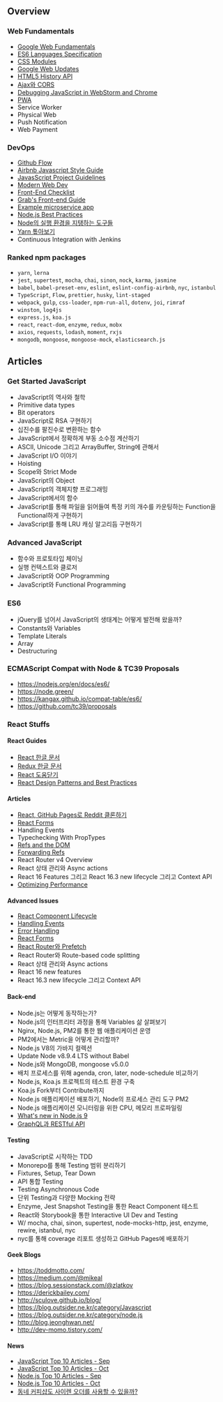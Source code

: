 ## Overview

### Web Fundamentals

- [Google Web Fundamentals](https://developers.google.com/web/fundamentals/)
- [ES6 Languages Specification](http://www.ecma-international.org/ecma-262/6.0/)
- [CSS Modules](https://github.com/css-modules/css-modules)
- [Google Web Updates](https://developers.google.com/web/updates/2017/)
- [HTML5 History API](https://developer.mozilla.org/en-US/docs/Web/API/History_API)
- [Ajax와 CORS](https://developer.mozilla.org/ko/docs/Web/HTTP/Access_control_CORS)
- [Debugging JavaScript in WebStorm and Chrome](https://www.youtube.com/watch?v=a-IsnxZpRrQ)
- [PWA](https://developers.google.com/web/progressive-web-apps/)
- Service Worker
- Physical Web
- Push Notification
- Web Payment

### DevOps

- [Github Flow](https://guides.github.com/introduction/flow/)
- [Airbnb Javascript Style Guide](https://github.com/airbnb/javascript)
- [JavasScript Project Guidelines](https://github.com/wearehive/project-guidelines)
- [Modern Web Dev](https://github.com/dexteryy/spellbook-of-modern-webdev)
- [Front-End Checklist](https://github.com/thedaviddias/Front-End-Checklist)
- [Grab's Front-end Guide](https://github.com/grab/front-end-guide)
- [Example microservice app](https://github.com/elgris/microservice-app-example)
- [Node.js Best Practices](https://github.com/i0natan/nodebestpractices)
- [Node의 실행 환경을 지탱하는 도구들](../../master/JavaScript/node-environments.md)
- [Yarn 톺아보기](../../master/JavaScript/node-yarn-tutorials.md)
- Continuous Integration with Jenkins

### Ranked npm packages

- `yarn`, `lerna`
- `jest`, `supertest`, `mocha`, `chai`, `sinon`, `nock`, `karma`, `jasmine`
- `babel`, `babel-preset-env`, `eslint`, `eslint-config-airbnb`, `nyc`, `istanbul`
- `TypeScript`, `Flow`, `prettier`, `husky`, `lint-staged`
- `webpack`, `gulp`, `css-loader`, `npm-run-all`, `dotenv`, `joi`, `rimraf`
- `winston`, `log4js`
- `express.js`, `koa.js`
- `react`, `react-dom`, `enzyme`, `redux`, `mobx`
- `axios`, `requests`, `lodash`, `moment`,  `rxjs`
- `mongodb`, `mongoose`, `mongoose-mock`, `elasticsearch.js`

## Articles

### Get Started JavaScript
- JavaScript의 역사와 철학
- Primitive data types
- Bit operators
- JavaScript로 RSA 구현하기
- 십진수를 팔진수로 변환하는 함수
- JavaScript에서 정확하게 부동 소수점 계산하기
- ASCII, Unicode 그리고 ArrayBuffer, String에 관해서
- JavaScript I/O 이야기
- Hoisting
- Scope와 Strict Mode
- JavaScript의 Object
- JavaScript의 객체지향 프로그래밍
- JavaScript에서의 함수
- JavaScript를 통해 파일을 읽어들여 특정 키의 개수를 카운팅하는 Function을 Functional하게 구현하기
- JavaScript를 통해 LRU 캐싱 알고리듬 구현하기

### Advanced JavaScript
- 함수와 프로토타입 체이닝
- 실행 컨텍스트와 클로저
- JavaScript와 OOP Programming
- JavaScript와 Functional Programming

### ES6
- jQuery를 넘어서 JavaScript의 생태계는 어떻게 발전해 왔을까?
- Constants와 Variables
- Template Literals
- Array
- Destructuring

### ECMAScript Compat with Node & TC39 Proposals
- https://nodejs.org/en/docs/es6/
- https://node.green/
- https://kangax.github.io/compat-table/es6/
- https://github.com/tc39/proposals

### React Stuffs

#### React Guides
- [React 한글 문서](https://reactjs-kr.firebaseapp.com/docs/hello-world.html)
- [Redux 한글 문서](https://deminoth.github.io/redux/)
- [React 도움닫기](https://github.com/the-road-to-learn-react/the-road-to-learn-react-korean/tree/master/manuscript)
- [React Design Patterns and Best Practices](https://www.safaribooksonline.com/library/view/react-design-patterns/9781786464538/)

#### Articles
- [React, GitHub Pages로 Reddit 클론하기](../master/shares/react-get-started.md)
- [React Forms](../master/shares/react-forms.md)
- Handling Events
- Typechecking With PropTypes
- [Refs and the DOM](https://reactjs.org/docs/refs-and-the-dom.html)
- [Forwarding Refs](https://reactjs.org/docs/forwarding-refs.html)
- React Router v4 Overview
- React 상태 관리와 Async actions
- React 16 Features 그리고 React 16.3 new lifecycle 그리고 Context API
- [Optimizing Performance](https://reactjs.org/docs/optimizing-performance.html)

#### Advanced Issues
- [React Component Lifecycle](../master/shares/react-component-lifecycle.md)
- [Handling Events](../master/shares/react-handling-events.md)
- [Error Handling](../master/shares/react-error-handling.md)
- [React Forms](../master/shares/react-forms.md)
- [React Router와 Prefetch](../master/shares/react-router-and-prefetch.md)
- React Router와 Route-based code splitting
- React 상태 관리와 Async actions
- React 16 new features
- React 16.3 new lifecycle 그리고 Context API

#### Back-end
- Node.js는 어떻게 동작하는가?
- Node.js의 인터프리터 과정을 통해 Variables 삶 살펴보기
- Nginx, Node.js, PM2를 통한 웹 애플리케이션 운영
- PM2에서는 Metric을 어떻게 관리할까?
- Node.js V8의 가바지 컬렉션
- Update Node v8.9.4 LTS without Babel
- Node.js와 MongoDB, mongoose v5.0.0
- 배치 프로세스를 위해 agenda, cron, later, node-schedule 비교하기
- Node.js, Koa.js 프로젝트의 테스트 환경 구축
- Koa.js Fork부터 Contribute까지
- Node.js 애플리케이션 배포하기, Node의 프로세스 관리 도구 PM2
- Node.js 애플리케이션 모니터링을 위한 CPU, 메모리 프로파일링
- [What's new in Node.js 9](https://nemethgergely.com/what-is-new-in-nodejs-9/)
- [GraphQL과 RESTful API](../../master/JavaScript/graphql-vs-restful-api.md)

#### Testing
- JavaScript로 시작하는 TDD
- Monorepo를 통해 Testing 범위 분리하기
- Fixtures, Setup, Tear Down
- API 통합 Testing
- Testing Asynchronous Code
- 단위 Testing과 다양한 Mocking 전략
- Enzyme, Jest Snapshot Testing을 통한 React Component 테스트
- React와 Storybook을 통한 Interactive UI Dev and Testing
- W/ mocha, chai, sinon, supertest, node-mocks-http, jest, enzyme, rewire, istanbul, nyc
- nyc를 통해 coverage 리포트 생성하고 GitHub Pages에 배포하기

#### Geek Blogs
- https://toddmotto.com/
- https://medium.com/@mikeal
- https://blog.sessionstack.com/@zlatkov
- https://derickbailey.com/
- http://sculove.github.io/blog/
- https://blog.outsider.ne.kr/category/Javascript
- https://blog.outsider.ne.kr/category/node.js
- http://blog.jeonghwan.net/
- http://dev-momo.tistory.com/

#### News
- [JavaScript Top 10 Articles - Sep](https://medium.mybridge.co/javascript-top-10-articles-for-the-past-month-v-sep-2017-168efb9a3b0f)
- [JavaScript Top 10 Articles - Oct](https://medium.mybridge.co/javascript-top-10-articles-for-the-past-month-v-oct-2017-e51b3b1a34d2)
- [Node.js Top 10 Articles - Sep](https://medium.mybridge.co/node-js-top-10-articles-for-the-past-month-v-sep-2017-46e904272856)
- [Node.js Top 10 Articles - Oct](https://medium.mybridge.co/node-js-top-10-articles-for-the-past-month-v-oct-2017-5cfa2e44278f)
- [동네 커피샵도 사이렌 오더를 사용할 수 있을까?](https://www.slideshare.net/deview/123-80843907) 
